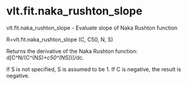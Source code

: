 # vlt.fit.naka_rushton_slope

  vlt.fit.naka_rushton_slope - Evaluate slope of Naka Rushton function
 
   R=vlt.fit.naka_rushton_slope (C, C50, N, S)
 
   Returns the derivative of the Naka Rushton
      function: d[C^N/(C^(N*S)+c50^(N*S))]/dc.
 
   If S is not specified, S is assumed to be 1.
   If C is negative, the result is negative.
